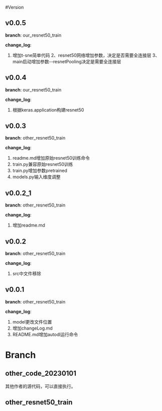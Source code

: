 
#Version


## v0.0.5
**branch**: our_resnet50_train

**change_log**:
1. 增加t-sne简单代码
2、resnet50网络增加参数，决定是否需要全连接层
3、main启动增加参数--resnetPooling决定是需要全连接层

## v0.0.4
**branch**: our_resnet50_train

**change_log**:
1. 根据keras.application构建resnet50


## v0.0.3
**branch**: other_resnet50_train

**change_log**:
1. readme.md增加原始resnet50训练命令
2. train.py兼容原始resnet50训练
3. train.py增加参数pretrained
4. models.py输入维度调整

## v0.0.2_1
**branch**: other_resnet50_train

**change_log**:
1. 增加readme.md

## v0.0.2
**branch**: other_resnet50_train

**change_log**:
1. src中文件移除

## v0.0.1
**branch**: other_resnet50_train

**change_log**:
1. model更改文件位置
2. 增加changeLog.md
3. README.md增加autodl运行命令

# Branch
## other_code_20230101
其他作者的源代码，可以直接执行。


## other_resnet50_train


